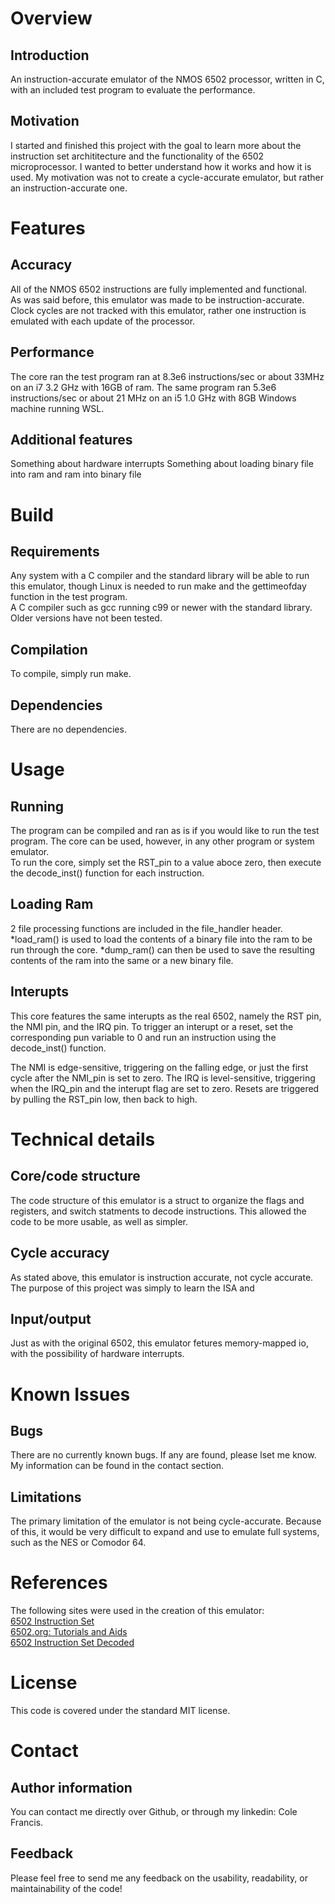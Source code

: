 # Overview

## Introduction
An instruction-accurate emulator of the NMOS 6502 processor, written in C, with an included test program to evaluate the performance.

## Motivation
I started and finished this project with the goal to learn more about the instruction set archititecture and the functionality of the 6502 microprocessor. I wanted to better understand how it works and how it is used. My motivation was not to create a cycle-accurate emulator, but rather an instruction-accurate one.

# Features

## Accuracy
All of the NMOS 6502 instructions are fully
implemented and functional.  
As was said before, this emulator was made to be instruction-accurate.  Clock cycles are not tracked with this emulator, rather one instruction is emulated with
each update of the processor.

## Performance
The core ran the test program ran at 8.3e6 instructions/sec or about 33MHz on an i7 3.2 GHz with 16GB of ram. The same program ran 5.3e6 instructions/sec or about 21 MHz on an i5 1.0 GHz with 8GB Windows machine running WSL.

## Additional features

Something about hardware interrupts
Something about loading binary file into ram and ram into binary file

# Build

## Requirements
Any system with a C compiler and the standard library will be able to run this emulator, though Linux is needed to run make and the gettimeofday function in the test program.  
A C compiler such as gcc running c99 or newer with the standard library. Older versions have not been tested.

## Compilation
To compile, simply run make.

## Dependencies
There are no dependencies.

# Usage

## Running
The program can be compiled and ran as is if you would like to run the test program. The core can be used, however, in any other program or system emulator.  
To run the core, simply set the RST_pin to a value aboce zero, then execute the decode_inst() function for each instruction.

## Loading Ram
2 file processing functions are included in the file_handler header. 
*load_ram() is used to load the contents of a binary file into the ram to be run through the core. 
*dump_ram() can then be used to save the resulting contents of the ram into the same or a new binary file.

## Interupts
This core features the same interupts as the real 6502, namely the RST pin, the NMI pin, and the IRQ pin. To trigger an interupt or a reset, set the corresponding pun variable to 0 and run an instruction using the decode_inst() function.  

The NMI is edge-sensitive, triggering on the falling edge, or just the first cycle after the NMI_pin is set to zero. The IRQ is level-sensitive, triggering when the IRQ_pin and the interupt flag are set to zero. Resets are triggered by pulling the RST_pin low, then back to high.

# Technical details

## Core/code structure
The code structure of this emulator is a struct to organize the flags and registers, and switch statments to decode instructions. This allowed the code to be more usable, as well as simpler.

## Cycle accuracy
As stated above, this emulator is instruction accurate, not cycle accurate. The purpose of this project was simply to learn the ISA and 

## Input/output
Just as with the original 6502, this emulator fetures memory-mapped io, with the possibility of hardware interrupts.

# Known Issues

## Bugs
There are no currently known bugs. If any are found, please lset me know. My information can be found in the contact section.

## Limitations
The primary limitation of the emulator is not being cycle-accurate. Because of this, it would be very difficult to expand and use to emulate full systems, such as the NES or Comodor 64.

# References
The following sites were used in the creation of this emulator:  
[6502 Instruction Set](https://www.masswerk.at/6502/6502_instruction_set.html)  
[6502.org: Tutorials and Aids](http://www.6502.org/tutorials/6502opcodes.html)  
[6502 Instruction Set Decoded](https://llx.com/Neil/a2/opcodes.html)

# License
This code is covered under the standard MIT license.

# Contact

## Author information
You can contact me directly over Github, or through my linkedin: Cole Francis.

## Feedback
Please feel free to send me any feedback on the usability, readability, or maintainability of the code!